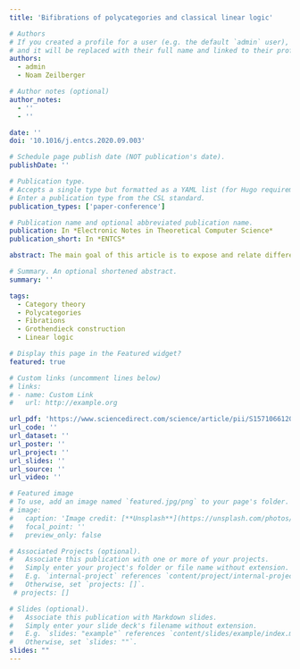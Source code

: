 ```yaml
---
title: 'Bifibrations of polycategories and classical linear logic'

# Authors
# If you created a profile for a user (e.g. the default `admin` user), write the username (folder name) here
# and it will be replaced with their full name and linked to their profile.
authors:
  - admin
  - Noam Zeilberger

# Author notes (optional)
author_notes:
  - ''
  - ''

date: ''
doi: '10.1016/j.entcs.2020.09.003'

# Schedule page publish date (NOT publication's date).
publishDate: ''

# Publication type.
# Accepts a single type but formatted as a YAML list (for Hugo requirements).
# Enter a publication type from the CSL standard.
publication_types: ['paper-conference']

# Publication name and optional abbreviated publication name.
publication: In *Electronic Notes in Theoretical Computer Science*
publication_short: In *ENTCS*

abstract: The main goal of this article is to expose and relate different ways of interpreting the multiplicative fragment of classical linear logic in polycategories. Polycategories are known to give rise to models of classical linear logic in so-called representable polycategories with duals, which ask for the existence of various polymaps satisfying the different universal properties needed to define tensor, par, and negation. We begin by explaining how these different universal properties can all be seen as instances of a single notion of universality of a polymap parameterised by an input or output object, which also generalises the classical notion of universal multimap in a multicategory. We then proceed to introduce a definition of in-cartesian and out-cartesian polymaps relative to a refinement system (= strict functor) of polycategories, in such a way that universal polymaps can be understood as a special case. In particular, we obtain that a polycategory is a representable polycategory with duals if and only if it is bifibred over the terminal polycategory . Finally, we present a Grothendieck correspondence between bifibrations of polycategories and pseudofunctors into **MAdj**, the (weak) 2-polycategory of multivariable adjunctions. When restricted to bifibrations over **1** we get back the correspondence between *-autonomous categories and Frobenius pseudomonoids in **MAdj** that was recently observed by Shulman.

# Summary. An optional shortened abstract.
summary: ''

tags:
  - Category theory
  - Polycategories
  - Fibrations
  - Grothendieck construction
  - Linear logic

# Display this page in the Featured widget?
featured: true

# Custom links (uncomment lines below)
# links:
# - name: Custom Link
#   url: http://example.org

url_pdf: 'https://www.sciencedirect.com/science/article/pii/S1571066120300499'
url_code: ''
url_dataset: ''
url_poster: ''
url_project: ''
url_slides: ''
url_source: ''
url_video: ''

# Featured image
# To use, add an image named `featured.jpg/png` to your page's folder.
# image:
#   caption: 'Image credit: [**Unsplash**](https://unsplash.com/photos/pLCdAaMFLTE)'
#   focal_point: ''
#   preview_only: false

# Associated Projects (optional).
#   Associate this publication with one or more of your projects.
#   Simply enter your project's folder or file name without extension.
#   E.g. `internal-project` references `content/project/internal-project/index.md`.
#   Otherwise, set `projects: []`.
 # projects: []

# Slides (optional).
#   Associate this publication with Markdown slides.
#   Simply enter your slide deck's filename without extension.
#   E.g. `slides: "example"` references `content/slides/example/index.md`.
#   Otherwise, set `slides: ""`.
slides: ""
---
```

